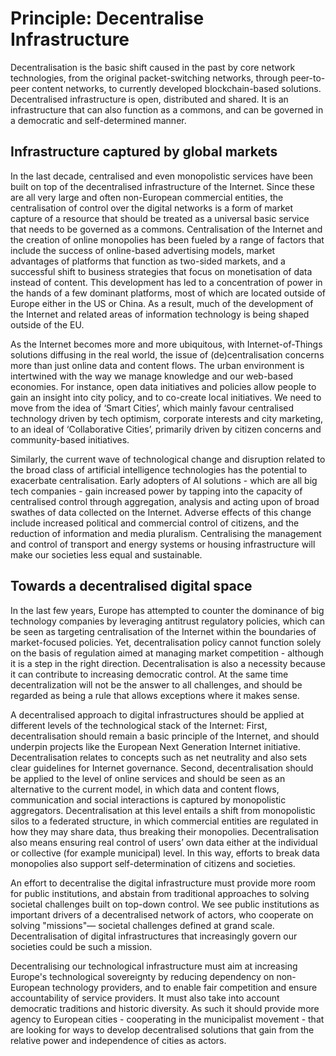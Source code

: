 # Principle: Decentralise Infrastructure

Decentralisation is the basic shift caused in the past by core network technologies, from the original packet-switching networks, through peer-to-peer content networks, to currently developed blockchain-based solutions. Decentralised infrastructure is open, distributed and shared. It is an infrastructure that can also function as a commons, and can be governed in a democratic and self-determined manner.

## Infrastructure captured by global markets

In the last decade, centralised and even monopolistic services have been built on top of the decentralised infrastructure of the Internet. Since these are all very large and often non-European commercial entities, the centralisation of control over the digital networks is a form of market capture of a resource that should be treated as a universal basic service that needs to be governed as a commons. Centralisation of the Internet and the creation of online monopolies has been fueled by a range of factors that include the success of online-based advertising models, market advantages of platforms that function as two-sided markets, and a successful shift to business strategies that focus on monetisation of data instead of content. This development has led to a concentration of power in the hands of a few dominant platforms, most of which are located outside of Europe either in the US or China. As a result, much of the development of the Internet and related areas of information technology is being shaped outside of the EU.

As the Internet becomes more and more ubiquitous, with Internet-of-Things solutions diffusing in the real world, the issue of (de)centralisation concerns more than just online data and content flows. The urban environment is intertwined with the way we manage knowledge and our web-based economies. For instance, open data initiatives and policies allow people to gain an insight into city policy, and to co-create local initiatives. We need to move from the idea of ‘Smart Cities’, which mainly favour centralised technology driven by tech optimism, corporate interests and city marketing, to an ideal of ‘Collaborative Cities’, primarily  driven by citizen concerns and community-based initiatives.

Similarly, the current wave of technological change and disruption related to the broad class of artificial intelligence technologies  has the potential to exacerbate centralisation. Early adopters of AI solutions - which are all big tech companies - gain increased power by tapping into the capacity of centralised control through aggregation, analysis and acting upon of broad swathes of data collected on the Internet. Adverse effects of this change include increased political and commercial control of citizens, and the reduction of information and media pluralism. Centralising the management and control of transport and energy systems or housing infrastructure will make our societies less equal and sustainable.

## Towards a decentralised digital space

In the last few years, Europe has attempted to counter the dominance of big technology companies by leveraging antitrust regulatory policies, which can be seen as targeting centralisation of the Internet within the boundaries of market-focused policies. Yet, decentralisation policy cannot function solely on the basis of regulation aimed at managing market competition - although it is a step in the right direction. Decentralisation is also a necessity because it can contribute to increasing democratic control. At the same time decentralization will not be the answer to all challenges, and should be regarded as being a rule that allows exceptions where it makes sense. 

A decentralised approach to digital infrastructures should be applied at different levels of the technological stack of the Internet: First, decentralisation should remain a basic principle of the Internet, and should underpin projects like the European Next Generation Internet initiative. Decentralisation relates to concepts such as net neutrality and also sets clear guidelines for Internet governance. Second, decentralisation should be applied to the level of online services and should be seen as an alternative to the current model, in which data and content flows, communication and social interactions is captured by monopolistic aggregators. Decentralisation at this level entails a shift from monopolistic silos to a federated structure, in which commercial entities are regulated in how they may share data, thus breaking their monopolies. Decentralisation also means ensuring real control of users’ own data either at the individual or collective (for example municipal) level. In this way, efforts to break data monopolies also support  self-determination of citizens and societies.

An effort to decentralise the digital infrastructure must provide more room for public institutions, and abstain from traditional approaches to solving societal challenges built on top-down control. We see public institutions as important drivers of a decentralised network of actors, who cooperate on solving "missions"— societal challenges defined at grand scale. Decentralisation of digital infrastructures that increasingly govern our societies could be such a mission.

Decentralising our technological infrastructure must aim  at increasing Europe's technological sovereignty by reducing dependency on non-European technology providers, and to enable fair competition and  ensure accountability of service providers. It must also take into account democratic traditions and historic diversity. As such it should provide more agency to European cities - cooperating in the municipalist movement - that are looking for ways to develop decentralised solutions that gain from the relative power and independence of cities as actors.
